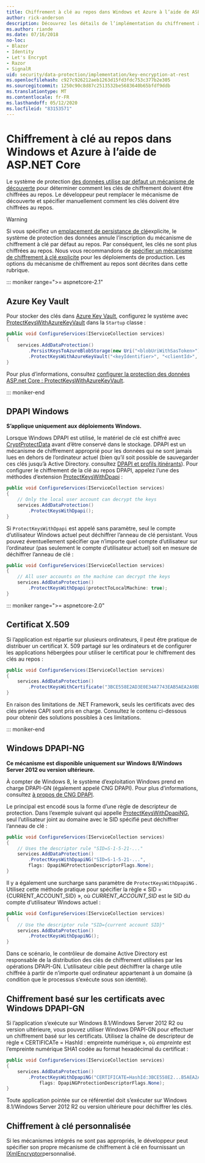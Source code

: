 ```yaml
---
title: Chiffrement à clé au repos dans Windows et Azure à l’aide de ASP.NET Core
author: rick-anderson
description: Découvrez les détails de l’implémentation du chiffrement à clé de protection des données ASP.NET Core au repos.
ms.author: riande
ms.date: 07/16/2018
no-loc:
- Blazor
- Identity
- Let's Encrypt
- Razor
- SignalR
uid: security/data-protection/implementation/key-encryption-at-rest
ms.openlocfilehash: c927c926212aeb1263d15fd3fdc753c377b2e305
ms.sourcegitcommit: 1250c90c8d87c2513532be5683640b65bfdf9ddb
ms.translationtype: MT
ms.contentlocale: fr-FR
ms.lasthandoff: 05/12/2020
ms.locfileid: "83153571"
---
```

# <a name="key-encryption-at-rest-in-windows-and-azure-using-aspnet-core"></a>Chiffrement à clé au repos dans Windows et Azure à l’aide de ASP.NET Core

Le système de protection [des données utilise par défaut un mécanisme de découverte](xref:security/data-protection/configuration/default-settings) pour déterminer comment les clés de chiffrement doivent être chiffrées au repos. Le développeur peut remplacer le mécanisme de découverte et spécifier manuellement comment les clés doivent être chiffrées au repos.

> [!WARNING]
> Si vous spécifiez un [emplacement de persistance de clé](xref:security/data-protection/implementation/key-storage-providers)explicite, le système de protection des données annule l’inscription du mécanisme de chiffrement à clé par défaut au repos. Par conséquent, les clés ne sont plus chiffrées au repos. Nous vous recommandons de [spécifier un mécanisme de chiffrement à clé explicite](xref:security/data-protection/implementation/key-encryption-at-rest) pour les déploiements de production. Les options du mécanisme de chiffrement au repos sont décrites dans cette rubrique.

::: moniker range=">= aspnetcore-2.1"

## <a name="azure-key-vault"></a>Azure Key Vault

Pour stocker des clés dans [Azure Key Vault](https://azure.microsoft.com/services/key-vault/), configurez le système avec [ProtectKeysWithAzureKeyVault](/dotnet/api/microsoft.aspnetcore.dataprotection.azuredataprotectionbuilderextensions.protectkeyswithazurekeyvault) dans la `Startup` classe :

```csharp
public void ConfigureServices(IServiceCollection services)
{
    services.AddDataProtection()
        .PersistKeysToAzureBlobStorage(new Uri("<blobUriWithSasToken>"))
        .ProtectKeysWithAzureKeyVault("<keyIdentifier>", "<clientId>", "<clientSecret>");
}
```

Pour plus d’informations, consultez [configurer la protection des données ASP.net Core : ProtectKeysWithAzureKeyVault](xref:security/data-protection/configuration/overview#protectkeyswithazurekeyvault).

::: moniker-end

## <a name="windows-dpapi"></a>DPAPI Windows

**S’applique uniquement aux déploiements Windows.**

Lorsque Windows DPAPI est utilisé, le matériel de clé est chiffré avec [CryptProtectData](/windows/desktop/api/dpapi/nf-dpapi-cryptprotectdata) avant d’être conservé dans le stockage. DPAPI est un mécanisme de chiffrement approprié pour les données qui ne sont jamais lues en dehors de l’ordinateur actuel (bien qu’il soit possible de sauvegarder ces clés jusqu’à Active Directory. consultez [DPAPI et profils itinérants](https://support.microsoft.com/kb/309408/#6)). Pour configurer le chiffrement de la clé au repos DPAPI, appelez l’une des méthodes d’extension [ProtectKeysWithDpapi](/dotnet/api/microsoft.aspnetcore.dataprotection.dataprotectionbuilderextensions.protectkeyswithdpapi) :

```csharp
public void ConfigureServices(IServiceCollection services)
{
    // Only the local user account can decrypt the keys
    services.AddDataProtection()
        .ProtectKeysWithDpapi();
}
```

Si `ProtectKeysWithDpapi` est appelé sans paramètre, seul le compte d’utilisateur Windows actuel peut déchiffrer l’anneau de clé persistant. Vous pouvez éventuellement spécifier que n’importe quel compte d’utilisateur sur l’ordinateur (pas seulement le compte d’utilisateur actuel) soit en mesure de déchiffrer l’anneau de clé :

```csharp
public void ConfigureServices(IServiceCollection services)
{
    // All user accounts on the machine can decrypt the keys
    services.AddDataProtection()
        .ProtectKeysWithDpapi(protectToLocalMachine: true);
}
```

::: moniker range=">= aspnetcore-2.0"

## <a name="x509-certificate"></a>Certificat X.509

Si l’application est répartie sur plusieurs ordinateurs, il peut être pratique de distribuer un certificat X. 509 partagé sur les ordinateurs et de configurer les applications hébergées pour utiliser le certificat pour le chiffrement des clés au repos :

```csharp
public void ConfigureServices(IServiceCollection services)
{
    services.AddDataProtection()
        .ProtectKeysWithCertificate("3BCE558E2AD3E0E34A7743EAB5AEA2A9BD2575A0");
}
```

En raison des limitations de .NET Framework, seuls les certificats avec des clés privées CAPI sont pris en charge. Consultez le contenu ci-dessous pour obtenir des solutions possibles à ces limitations.

::: moniker-end

## <a name="windows-dpapi-ng"></a>Windows DPAPI-NG

**Ce mécanisme est disponible uniquement sur Windows 8/Windows Server 2012 ou version ultérieure.**

À compter de Windows 8, le système d’exploitation Windows prend en charge DPAPI-GN (également appelé CNG DPAPI). Pour plus d’informations, consultez [à propos de CNG DPAPI](/windows/desktop/SecCNG/cng-dpapi).

Le principal est encodé sous la forme d’une règle de descripteur de protection. Dans l’exemple suivant qui appelle [ProtectKeysWithDpapiNG](/dotnet/api/microsoft.aspnetcore.dataprotection.dataprotectionbuilderextensions.protectkeyswithdpaping), seul l’utilisateur joint au domaine avec le SID spécifié peut déchiffrer l’anneau de clé :

```csharp
public void ConfigureServices(IServiceCollection services)
{
    // Uses the descriptor rule "SID=S-1-5-21-..."
    services.AddDataProtection()
        .ProtectKeysWithDpapiNG("SID=S-1-5-21-...",
        flags: DpapiNGProtectionDescriptorFlags.None);
}
```

Il y a également une surcharge sans paramètre de `ProtectKeysWithDpapiNG` . Utilisez cette méthode pratique pour spécifier la règle « SID = {CURRENT_ACCOUNT_SID} », où *CURRENT_ACCOUNT_SID* est le SID du compte d’utilisateur Windows actuel :

```csharp
public void ConfigureServices(IServiceCollection services)
{
    // Use the descriptor rule "SID={current account SID}"
    services.AddDataProtection()
        .ProtectKeysWithDpapiNG();
}
```

Dans ce scénario, le contrôleur de domaine Active Directory est responsable de la distribution des clés de chiffrement utilisées par les opérations DPAPI-GN. L’utilisateur cible peut déchiffrer la charge utile chiffrée à partir de n’importe quel ordinateur appartenant à un domaine (à condition que le processus s’exécute sous son identité).

## <a name="certificate-based-encryption-with-windows-dpapi-ng"></a>Chiffrement basé sur les certificats avec Windows DPAPI-GN

Si l’application s’exécute sur Windows 8.1/Windows Server 2012 R2 ou version ultérieure, vous pouvez utiliser Windows DPAPI-GN pour effectuer un chiffrement basé sur les certificats. Utilisez la chaîne de descripteur de règle « CERTIFICATe = HashId : empreinte numérique », où *empreinte* est l’empreinte numérique SHA1 codée au format hexadécimal du certificat :

```csharp
public void ConfigureServices(IServiceCollection services)
{
    services.AddDataProtection()
        .ProtectKeysWithDpapiNG("CERTIFICATE=HashId:3BCE558E2...B5AEA2A9BD2575A0",
            flags: DpapiNGProtectionDescriptorFlags.None);
}
```

Toute application pointée sur ce référentiel doit s’exécuter sur Windows 8.1/Windows Server 2012 R2 ou version ultérieure pour déchiffrer les clés.

## <a name="custom-key-encryption"></a>Chiffrement à clé personnalisée

Si les mécanismes intégrés ne sont pas appropriés, le développeur peut spécifier son propre mécanisme de chiffrement à clé en fournissant un [IXmlEncryptor](/dotnet/api/microsoft.aspnetcore.dataprotection.xmlencryption.ixmlencryptor)personnalisé.
